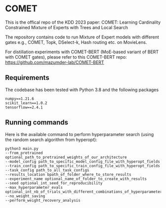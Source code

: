 # COMET

This is the offical repo of the KDD 2023 paper: COMET: Learning Cardinality Constrained Mixture of Experts
with Trees and Local Search

The repository contains code to run Mixture of Expert models with different gates e.g., COMET, Topk, DSelect-k, Hash routing etc. on MovieLens. 

For distillation experiments with COMET-BERT (MoE-based variant of BERT with COMET gates), please refer to this COMET-BERT repo: https://github.com/mazumder-lab/COMET-BERT 



## Requirements
The codebase has been tested with Python 3.8 and the following packages
```
numpy==1.21.6
scikit_learn==1.0.2
tensorflow==2.4.1
```


## Running commands
Here is the available command to perform hyperparameter search (using the random search algorithm from hyperopt):

```
python3 main.py 
--from_pretrained optional_path_to_pretrained_weights_of_our_architecture
--model_config path_to_specific_model_config_file_with_hyperopt_fields 
--train_config path_to_specific_train_config_file_with_hyperopt_fields 
--task_config path_to_all_task_configs 
--results_location bpath_of_folder_where_to_store_results 
--experiment_name optional_name_of_folder_to_create_with_results
--seed optional_int_seed_for_reproducibility
--max_hyperparameter_evals optional_int_nb_of_trials_with_different_combinations_of_hyperparameters
--no_weight_saving
--perform_weight_recovery_analysis
```

```python

```
